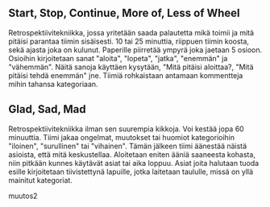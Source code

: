 ## Start, Stop, Continue, More of, Less of Wheel

Retrospektiivitekniikka, jossa yritetään saada palautetta mikä toimii ja mitä pitäisi parantaa tiimin sisäisesti. 10 tai 25 minuttia, riippuen tiimin koosta, sekä ajasta joka on kulunut.
Paperille piirretää ympyrä joka jaetaan 5 osioon. Osioihin kirjoitetaan sanat "aloita", "lopeta", "jatka", "enemmän" ja "vähemmän".
Näitä sanoja käyttäen kysytään, "Mitä pitäisi aloittaa?, "Mitä pitäisi tehdä enemmän" jne.
Tiimiä rohkaistaan antamaan kommentteja mihin tahansa kategoriaan.

## Glad, Sad, Mad

Retrospektiivitekniikka ilman sen suurempia kikkoja. Voi kestää jopa 60 minuuttia.
Tiimi jakaa ongelmat, muutokset tai huomiot kategorioihin "iloinen", "surullinen" tai "vihainen". Tämän jälkeen tiimi äänestää näistä asioista, että mitä keskustellaa. Aloitetaan eniten ääniä saaneesta kohasta, niin pitkään kunnes käytävät asiat tai aika loppuu.
Asiat joita halutaan tuoda esille kirjoitetaan tiivistettynä lapuille, jotka laitetaan taululle, missä on yllä mainitut kategoriat.

muutos2
